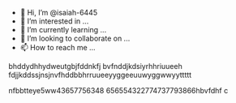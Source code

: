 - 👋 Hi, I’m @isaiah-6445
- 👀 I’m interested in ...
- 🌱 I’m currently learning ...
- 💞️ I’m looking to collaborate on ...
- 📫 How to reach me ...

<!---
isaiah-6445/isaiah-6445 is a ✨ special ✨ repository because its `README.md` (this file) appears on your GitHub profile.
You can click the Preview link to take a look at your changes.
--->bhddydhhydweutgbjfddnkfj bvfnddjkdsiyrhhriuueeh fdjjkddssjnsjnvfhddbbhrruueeyyggeeuuwyggwwyyttttt
nfbbtteye5ww43657756348
656554322774737793866hbvfdhf c
